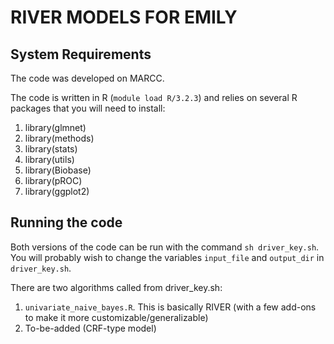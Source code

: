 # RIVER MODELS FOR EMILY


## System Requirements
The code was developed on MARCC.

The code is written in R (`module load R/3.2.3`) and relies on several R packages that you will need to install:
1. library(glmnet)
2. library(methods)
3. library(stats)
4. library(utils)
5. library(Biobase)
6. library(pROC)
7. library(ggplot2)

## Running the code
Both versions of the code can be run with the command `sh driver_key.sh`.
You will probably wish to change the variables `input_file` and `output_dir` in `driver_key.sh`.


There are two algorithms called from driver_key.sh:
1. `univariate_naive_bayes.R`. This is basically RIVER (with a few add-ons to make it more customizable/generalizable)
2. To-be-added (CRF-type model)
